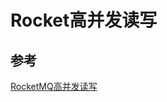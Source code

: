# Rocket高并发读写



















## 参考

[RocketMQ高并发读写](https://blog.csdn.net/javahongxi/article/details/72956619)